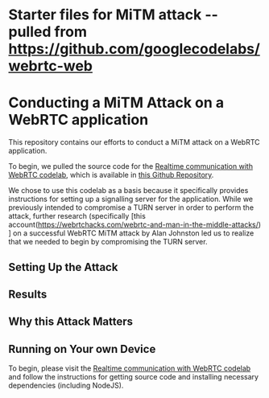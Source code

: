 # Starter files for MiTM attack -- pulled from https://github.com/googlecodelabs/webrtc-web

# Conducting a MiTM Attack on a WebRTC application
This repository contains our efforts to conduct a MiTM attack on a WebRTC application. 

To begin, we pulled the source code for the [Realtime communication with WebRTC codelab](https://codelabs.developers.google.com/codelabs/webrtc-web/#0), which is available in [this Github Repository](//github.com/googlecodelabs/webrtc-web). 

We chose to use this codelab as a basis because it specifically provides instructions for setting up a signalling server for the application. While we previously intended to compromise a TURN server in order to perform the attack, further research (specifically [this account(https://webrtchacks.com/webrtc-and-man-in-the-middle-attacks/) ] on a successful WebRTC MiTM attack by Alan Johnston led us to realize that we needed to begin by compromising the TURN server.

## Setting Up the Attack

## Results

## Why this Attack Matters

## Running on Your own Device
To begin, please visit the [Realtime communication with WebRTC codelab](https://codelabs.developers.google.com/codelabs/webrtc-web/#0) and follow the instructions for getting source code and installing necessary dependencies (including NodeJS). 
